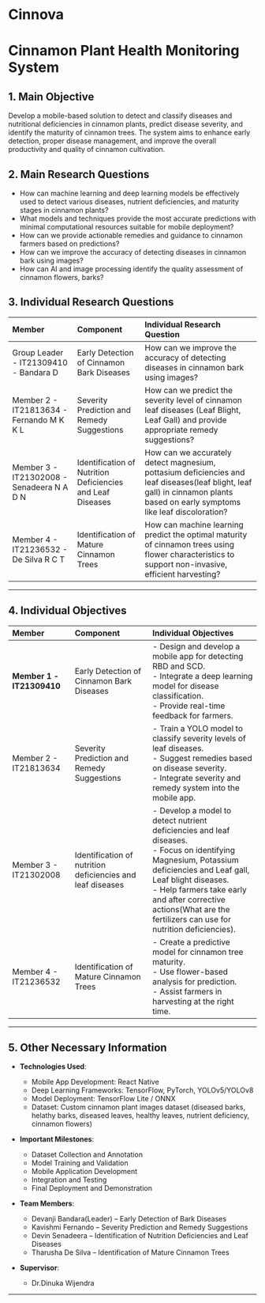 # Cinnova
# Cinnamon Plant Health Monitoring System

## 1. Main Objective

Develop a mobile-based solution to detect and classify diseases and nutritional deficiencies in cinnamon plants, predict disease severity, and identify the maturity of cinnamon trees. The system aims to enhance early detection, proper disease management, and improve the overall productivity and quality of cinnamon cultivation.



## 2. Main Research Questions
- How can machine learning and deep learning models be effectively used to detect various diseases, nutrient deficiencies, and maturity stages in cinnamon plants?
- What models and techniques provide the most accurate predictions with minimal computational resources suitable for mobile deployment?
- How can we provide actionable remedies and guidance to cinnamon farmers based on predictions?
- How can we improve the accuracy of detecting diseases in cinnamon  bark using images?        
- How can AI and image processing identify the quality assessment of cinnamon flowers, barks?



## 3. Individual Research Questions

| Member               | Component                                | Individual Research Question |
| :-----               | :---------                               | :--------------------- |
| Group Leader - IT21309410 - Bandara D | Early Detection of Cinnamon Bark Diseases | How can we improve the accuracy of detecting diseases in cinnamon  bark using images?
| Member 2 - IT21813634 - Fernando M K K L | Severity Prediction and Remedy Suggestions | How can we predict the severity level of cinnamon leaf diseases (Leaf Blight, Leaf Gall) and provide appropriate remedy suggestions?           |
| Member 3   - IT21302008 - Senadeera N A D N | Identification of Nutrition Deficiencies and Leaf Diseases | How can we accurately detect magnesium, pottasium deficiencies and leaf diseases(leaf blight, leaf gall) in cinnamon plants based on early symptoms like leaf discoloration? |
| Member 4  - IT21236532 - De Silva R C T  | Identification of Mature Cinnamon Trees | How can machine learning predict the optimal maturity of cinnamon trees using flower characteristics to support non-invasive, efficient harvesting? |

---

## 4. Individual Objectives

| Member | Component | Individual Objectives |
| :----- | :--------- | :--------------------- |
| **Member 1 -IT21309410** | Early Detection of Cinnamon Bark Diseases | - Design and develop a mobile app for detecting RBD and SCD.<br>- Integrate a deep learning model for disease classification.<br>- Provide real-time feedback for farmers. |
| Member 2 -  IT21813634 | Severity Prediction and Remedy Suggestions | - Train a YOLO model to classify severity levels of leaf diseases.<br>- Suggest remedies based on disease severity.<br>- Integrate severity and remedy system into the mobile app. |
| Member 3 - IT21302008  | Identification of nutrition deficiencies and leaf diseases | - Develop a model to detect nutrient deficiencies and leaf diseases.<br>- Focus on identifying Magnesium, Potassium deficiencies and Leaf gall, Leaf blight diseases.<br>- Help farmers take early and after corrective actions(What are the fertilizers can use for nutrition deficiencies). |
| Member 4 - IT21236532 | Identification of Mature Cinnamon Trees | - Create a predictive model for cinnamon tree maturity.<br>- Use flower-based analysis for prediction.<br>- Assist farmers in harvesting at the right time. |

---

## 5. Other Necessary Information

- **Technologies Used**:
  - Mobile App Development: React Native
  - Deep Learning Frameworks: TensorFlow, PyTorch, YOLOv5/YOLOv8
  - Model Deployment: TensorFlow Lite / ONNX
  - Dataset: Custom cinnamon plant images dataset (diseased barks, helathy barks, diseased leaves, healthy leaves, nutrient deficiency, cinnamon flowers)

- **Important Milestones**:
  - Dataset Collection and Annotation 
  - Model Training and Validation 
  - Mobile Application Development 
  - Integration and Testing 
  - Final Deployment and Demonstration 

- **Team Members**:
  - Devanji Bandara(Leader) – Early Detection of Bark Diseases
  - Kavishmi Fernando – Severity Prediction and Remedy Suggestions
  - Devin Senadeera – Identification of Nutrition Deficiencies and Leaf Diseases
  - Tharusha De Silva – Identification of Mature Cinnamon Trees

- **Supervisor**:
  - Dr.Dinuka Wijendra

---
